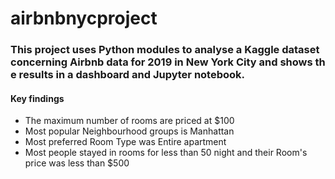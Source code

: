 # airbnbnycproject

### This project uses Python modules to analyse a Kaggle dataset concerning Airbnb data for 2019 in New York City and shows the results in a dashboard and Jupyter notebook.

#### Key findings 
* The maximum number of rooms are priced at $100 
* Most popular Neighbourhood groups is Manhattan
* Most preferred Room Type was Entire apartment 
* Most people stayed in rooms for less than 50 night and their Room's price was less than $500
